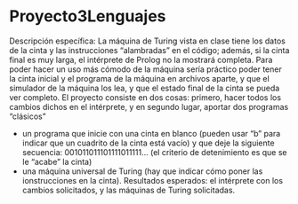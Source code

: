 # Proyecto3Lenguajes

Descripción específica: La máquina de Turing vista en clase tiene los datos de la cinta y las
instrucciones “alambradas” en el código; además, si la cinta final es muy larga, el intérprete de
Prolog no la mostrará completa. Para poder hacer un uso más cómodo de la máquina sería práctico
poder tener la cinta inicial y el programa de la máquina en archivos aparte, y que el simulador de la
máquina los lea, y que el estado final de la cinta se pueda ver completo. El proyecto consiste en dos
cosas: primero, hacer todos los cambios dichos en el intérprete, y en segundo lugar, aportar dos
programas “clásicos”
- un programa que inicie con una cinta en blanco (pueden usar “b” para indicar que un
cuadrito de la cinta está vacío) y que deje la siguiente secuencia:
001011011101111011111… (el criterio de detenimiento es que se le “acabe” la cinta)
- una máquina universal de Turing (hay que indicar cómo poner las ionstrucciones en la
cinta).
Resultados esperados: el intérprete con los cambios solicitados, y las máquinas de Turing
solicitadas.
